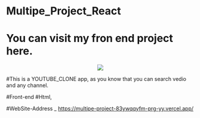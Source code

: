 

# Multipe_Project_React
# You can visit my fron end project here.

<p align="center">
  <a href="https://skillicons.dev">
    <img src="https://skillicons.dev/icons?i=git,github,vscode,html,css(full responsive with tailwind),js,react,vite,tailwind,vercel" />
  </a>
</p>

#This is a YOUTUBE_CLONE app, as you know that you can search vedio and any channel.

#Front-end
#Html,

#WebSite-Address _ https://multipe-project-83ywqqyfm-prg-yy.vercel.app/
